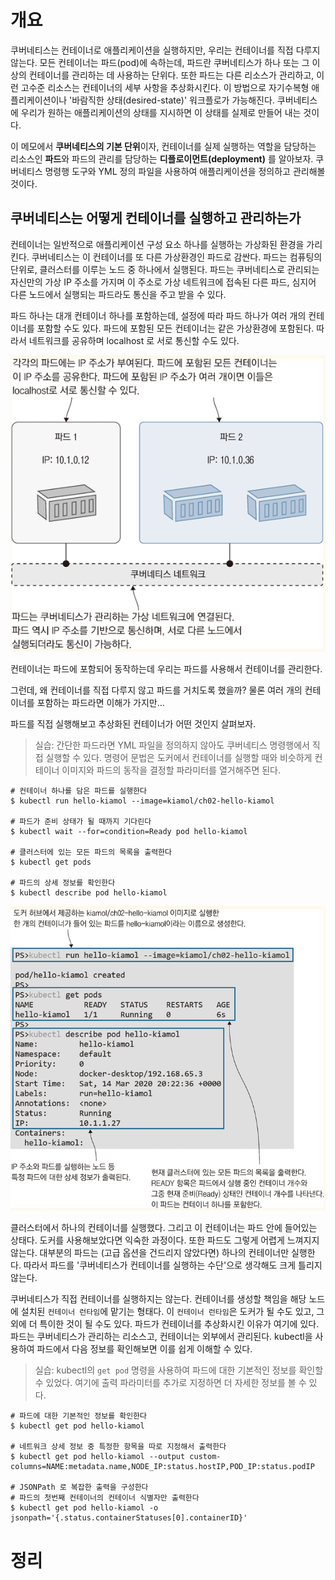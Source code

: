 <!-- Date: 2025-01-15 -->
<!-- Update Date: 2025-01-15 -->
<!-- File ID: 2b5011fa-c868-40c7-8652-48a704cab624 -->
<!-- Author: Seoyeon Jang -->

# 개요

쿠버네티스는 컨테이너로 애플리케이션을 실행하지만, 우리는 컨테이너를 직접 다루지 않는다. 모든 컨테이너는 파드(pod)에 속하는데, 파드란 쿠버네티스가 하나 또는 그 이상의 컨테이너를 관리하는 데 사용하는 단위다.
또한 파드는 다른 리소스가 관리하고, 이런 고수준 리소스는 컨테이너의 세부 사항을 추상화시킨다. 이 방법으로 자기수복형 애플리케이션이나 '바람직한 상태(desired-state)' 워크플로가 가능해진다. 쿠버네티스에
우리가 원하는 애플리케이션의 상태를 지시하면 이 상태를 실제로 만들어 내는 것이다.

이 메모에서 **쿠버네티스의 기본 단위**이자, 컨테이너를 실제 실행하는 역할을 담당하는 리소스인 **파드**와 파드의 관리를 담당하는 **디플로이먼트(deployment)** 를 알아보자. 쿠버네티스 명령행 도구와
YML 정의 파일을 사용하여 애플리케이션을 정의하고 관리해볼 것이다.

## 쿠버네티스는 어떻게 컨테이너를 실행하고 관리하는가

컨테이너는 일반적으로 애플리케이션 구성 요소 하나를 실행하는 가상화된 환경을 가리킨다. 쿠버네티스는 이 컨테이너를 또 다른 가상환경인 파드로 감싼다. 파드는 컴퓨팅의 단위로, 클러스터를 이루는 노드 중 하나에서
실행된다. 파드는 쿠버네티스로 관리되는 자신만의 가상 IP 주소를 가지며 이 주소로 가상 네트워크에 접속된 다른 파드, 심지어 다른 노드에서 실행되는 파드라도 통신을 주고 받을 수 있다.

파드 하나는 대개 컨테이너 하나를 포함하는데, 설정에 따라 파드 하나가 여러 개의 컨테이너를 포함할 수도 있다. 파드에 포함된 모든 컨테이너는 같은 가상환경에 포함된다. 따라서 네트워크를 공유하며 localhost
로 서로 통신할 수도 있다.

![](.2.1_쿠버네티스는_어떻게_컨테이너를_실행하고_관리하는가_images/0ade5c50.png)

컨테이너는 파드에 포함되어 동작하는데 우리는 파드를 사용해서 컨테이너를 관리한다.

그런데, 왜 컨테이너를 직접 다루지 않고 파드를 거치도록 했을까? 물론 여러 개의 컨테이너를 포함하는 파드라면 이해가 가지만...

파드를 직접 실행해보고 추상화된 컨테이너가 어떤 것인지 살펴보자.

> 실습: 간단한 파드라면 YML 파일을 정의하지 않아도 쿠버네티스 명령행에서 직접 실행할 수 있다. 명령어 문법은 도커에서 컨테이너를 실행할 때와 비슷하게 컨테이너 이미지와 파드의 동작을 결정할 파라미터를
> 열거해주면 된다.

```shell
# 컨테이너 하나를 담은 파드를 실행한다
$ kubectl run hello-kiamol --image=kiamol/ch02-hello-kiamol

# 파드가 준비 상태가 될 때까지 기다린다
$ kubectl wait --for=condition=Ready pod hello-kiamol

# 클러스터에 있는 모든 파드의 목록을 출력한다
$ kubectl get pods

# 파드의 상세 정보를 확인한다
$ kubectl describe pod hello-kiamol
```

![](.2.1_쿠버네티스는_어떻게_컨테이너를_실행하고_관리하는가_images/a67cd57a.png)

클러스터에서 하나의 컨테이너를 실행했다. 그리고 이 컨테이너는 파드 안에 들어있는 상태다. 도커를 사용해보았다면 익숙한 과정이다. 또한 파드도 그렇게 어렵게 느껴지지 않는다. 대부분의 파드는 (고급 옵션을 건드리지
않았다면) 하나의 컨테이너만 실행한다. 따라서 파드를 '쿠버네티스가 컨테이너를 실행하는 수단'으로 생각해도 크게 틀리지 않는다.

쿠버네티스가 직접 컨테이너를 실행하지는 않는다. 컨테이너를 생성할 책임을 해당 노드에 설치된 `컨테이너 런타임`에 맡기는 형태다. 이 `컨테이너 런타임`은 도커가 될 수도 있고, 그 외에 더 특이한 것이 될 수도
있다. 파드가 컨테이너를 추상화시킨 이유가 여기에 있다. 파드는 쿠버네티스가 관리하는 리소스고, 컨테이너는 외부에서 관리된다. kubectl을 사용하여 파드에서 다음 정보를 확인해보면 이를 쉽게 이해할 수 있다.

> 실습: kubectl의 `get pod` 명령을 사용하여 파드에 대한 기본적인 정보를 확인할 수 있었다. 여기에 출력 파라미터를 추가로 지정하면 더 자세한 정보를 볼 수 있다.

```shell
# 파드에 대한 기본적인 정보를 확인한다
$ kubectl get pod hello-kiamol

# 네트워크 상세 정보 중 특정한 항목을 따로 지정해서 출력한다
$ kubectl get pod hello-kiamol --output custom-columns=NAME:metadata.name,NODE_IP:status.hostIP,POD_IP:status.podIP

# JSONPath 로 복잡한 출력을 구성한다
# 파드의 첫번째 컨테이너의 컨테이너 식별자만 출력한다
$ kubectl get pod hello-kiamol -o jsonpath='{.status.containerStatuses[0].containerID}'
```


# 정리


